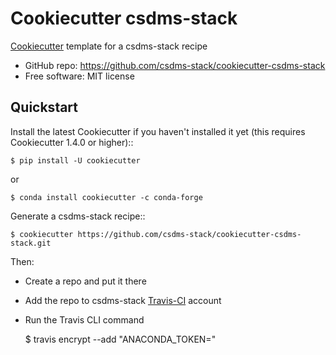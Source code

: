 # Cookiecutter csdms-stack

[Cookiecutter](https://github.com/audreyr/cookiecutter) template
for a csdms-stack recipe

* GitHub repo: https://github.com/csdms-stack/cookiecutter-csdms-stack
* Free software: MIT license

## Quickstart

Install the latest Cookiecutter if you haven't installed it yet
(this requires Cookiecutter 1.4.0 or higher)::

    $ pip install -U cookiecutter

or

    $ conda install cookiecutter -c conda-forge

Generate a csdms-stack recipe::

    $ cookiecutter https://github.com/csdms-stack/cookiecutter-csdms-stack.git

Then:
* Create a repo and put it there
* Add the repo to csdms-stack [Travis-CI](https://travis-ci.org) account
* Run the Travis CLI command

    $ travis encrypt --add "ANACONDA_TOKEN=<token>"
